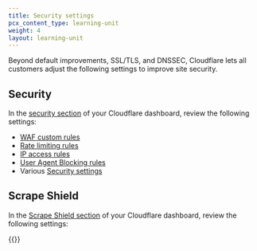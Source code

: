 ```yaml
---
title: Security settings
pcx_content_type: learning-unit
weight: 4
layout: learning-unit
---
```


Beyond default improvements, SSL/TLS, and DNSSEC, Cloudflare lets all customers adjust the following settings to improve site security.

## Security

In the [security section](https://dash.cloudflare.com/?to=/:account/:zone/security) of your Cloudflare dashboard, review the following settings:

- [WAF custom rules](/waf/custom-rules/)
- [Rate limiting rules](/waf/rate-limiting-rules/)
- [IP access rules](/waf/tools/ip-access-rules/)
- [User Agent Blocking rules](/waf/tools/user-agent-blocking/)
- Various [Security settings](/waf/tools/)

## Scrape Shield

In the [Scrape Shield section](https://dash.cloudflare.com/?to=/:account/:zone/content-protection) of your Cloudflare dashboard, review the following settings:

{{<feature-list-by-plan id="scrape_shield" plan="free">}}